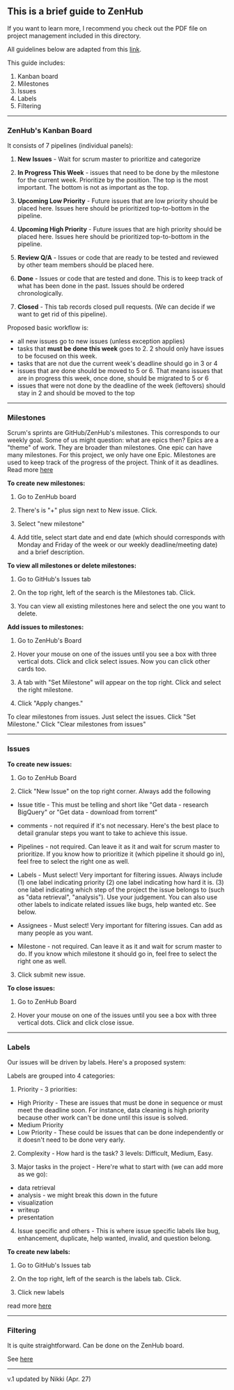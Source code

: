 ## This is a brief guide to ZenHub

If you want to learn more, I recommend you check out the PDF file on project management
included in this directory.

All guidelines below are adapted from this [link](https://help.zenhub.com/support/home).

This guide includes:
1. Kanban board
2. Milestones
3. Issues
4. Labels
5. Filtering

------------

### ZenHub's Kanban Board

It consists of 7 pipelines (individual panels):

1. __New Issues__ - Wait for scrum master to prioritize and categorize

2. __In Progress This Week__ - issues that need to be done by the milestone for the
    current week. Prioritize by the position. The top is the most important.
    The bottom is not as important as the top.

3. __Upcoming Low Priority__ - Future issues that are low priority should be placed
    here. Issues here should be prioritized top-to-bottom in the pipeline.

4. __Upcoming High Priority__ - Future issues that are high priority should be placed
    here. Issues here should be prioritized top-to-bottom in the pipeline.

5. __Review Q/A__ - Issues or code that are ready to be tested and reviewed by
    other team members should be placed here.

6. __Done__ - Issues or code that are tested and done. This is to keep track of what
    has been done in the past. Issues should be ordered chronologically.

7. __Closed__ - This tab records closed pull requests. (We can decide if we want to
    get rid of this pipeline).

Proposed basic workflow is:

* all new issues go to new issues (unless exception applies)
* tasks that __must be done this week__ goes to 2. 2 should only have issues to be focused on this week.
* tasks that are not due the current week's deadline should go in 3 or 4
* issues that are done should be moved to 5 or 6. That means issues that are in progress
this week, once done, should be migrated to 5 or 6
* issues that were not done by the deadline of the week (leftovers) should stay in 2 and should be moved
to the top

------------
### Milestones

Scrum's sprints are GitHub/ZenHub's milestones. This corresponds to our weekly
goal. Some of us might question: what are epics then? Epics are a "theme" of work.
They are broader than milestones. One epic can have many milestones.
For this project, we only have one Epic. Milestones are used to keep track of the
progress of the project. Think of it as deadlines. Read more [here](https://help.zenhub.com/support/solutions/articles/43000500256-getting-started-with-milestones)

__To create new milestones:__

1. Go to ZenHub board

2. There's is "+" plus sign next to New issue. Click.

3. Select "new milestone"

4. Add title, select start date and end date (which should corresponds with Monday
  and Friday of the week or our weekly deadline/meeting date) and a brief description.

__To view all milestones or delete milestones:__

1. Go to GitHub's Issues tab

2. On the top right, left of the search is the Milestones tab. Click.

3. You can view all existing milestones here and select the one you want to delete.

__Add issues to milestones:__

1. Go to ZenHub's Board

2. Hover your mouse on one of the issues until you see a box with three vertical dots.
Click and click select issues. Now you can click other cards too.

3. A tab with "Set Milestone" will appear on the top right. Click and select the right
milestone.

4. Click "Apply changes."

To clear milestones from issues. Just select the issues. Click "Set Milestone."
Click "Clear milestones from issues"

------------
### Issues

__To create new issues:__

1. Go to ZenHub Board

2. Click "New Issue" on the top right corner. Always add the following

  * Issue title - This must be telling and short like "Get data - research BigQuery"
    or "Get data - download from torrent"

  * comments - not required if it's not necessary. Here's the best place to detail
    granular steps you want to take to achieve this issue.

  * Pipelines - not required. Can leave it as it and wait for scrum master to prioritize. If you know
    how to prioritize it (which pipeline it should go in), feel free to select
    the right one as well.

  * Labels - Must select! Very important for filtering issues. Always include (1) one label
    indicating priority (2) one label indicating how hard it is. (3) one label indicating
    which step of the project the issue belongs to (such as "data retrieval", "analysis").
    Use your judgement. You can also use other labels to indicate related issues like bugs, help wanted etc.
    See below.

  * Assignees - Must select! Very important for filtering issues. Can add as many people
    as you want.

  * Milestone - not required. Can leave it as it and wait for scrum master to do. If you know
    which milestone it should go in, feel free to select the right one as well.

3. Click submit new issue.

__To close issues:__

1. Go to ZenHub Board

2. Hover your mouse on one of the issues until you see a box with three vertical dots.
Click and click close issue.

------------
### Labels

Our issues will be driven by labels. Here's a proposed system:

Labels are grouped into 4 categories:

1. Priority - 3 priorities:
  * High Priority - These are issues that must be done in sequence or must meet the deadline soon.
    For instance, data cleaning is high priority because other work can't be done until this issue is solved.
  * Medium Priority
  * Low Priority - These could be issues that can be done independently or it doesn't need to be done very early.

2. Complexity - How hard is the task? 3 levels: Difficult, Medium, Easy.

3. Major tasks in the project - Here're what to start with (we can add more as we go):
  * data retrieval
  * analysis - we might break this down in the future
  * visualization
  * writeup
  * presentation

4. Issue specific and others - This is where issue specific labels like bug,
enhancement, duplicate, help wanted, invalid, and question belong.

__To create new labels:__

1. Go to GitHub's Issues tab

2. On the top right, left of the search is the labels tab. Click.

3. Click new labels

read more [here](https://help.zenhub.com/support/solutions/articles/43000480398-creating-github-issue-labels)

------------
### Filtering

It is quite straightforward. Can be done on the ZenHub board.

See [here](https://help.zenhub.com/support/solutions/articles/43000498508--filtering-the-board-to-see-what-matters-most-to-you)

------------
v.1 updated by Nikki (Apr. 27)
